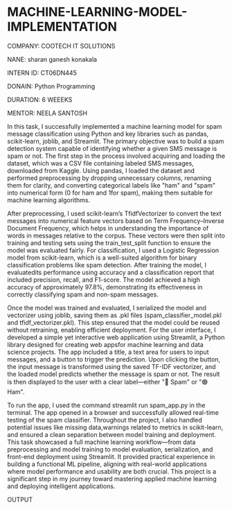 # MACHINE-LEARNING-MODEL-IMPLEMENTATION

COMPANY: COOTECH IT SOLUTIONS

NANE: sharan ganesh konakala

INTERN ID: CT06DN445

DONAIN: Python Programming

DURATION: 6 WEEEKS

MENTOR: NEELA SANTOSH

In this task, I successfully implemented a machine learning model for spam message classification using Python and key libraries such as pandas, scikit-learn, joblib, and Streamlit. The primary objective was to build a spam detection system capable of identifying whether a given SMS message is spam or not. The first step in the process involved acquiring and loading the dataset, which was a CSV file containing labeled SMS messages, downloaded from Kaggle. Using pandas, I loaded the dataset and performed preprocessing by dropping unnecessary columns, renaming them for clarity, and converting categorical labels like "ham" and "spam" into numerical form (0 for ham and 1for spam), making them suitable for machine learning algorithms.

After preprocessing, I used scikit-learn’s TfidfVectorizer to convert the text messages into numerical feature vectors based on Term Frequency–Inverse Document Frequency, which helps in understanding the importance of words in messages relative to the corpus. These vectors were then split into training and testing sets using the train_test_split function to ensure the model was evaluated fairly. For classification, I used a Logistic Regression model from scikit-learn, which is a well-suited algorithm for binary classification problems like spam detection. After training the model, I evaluatedits performance using accuracy and a classification report that included precision, recall, and F1-score. The model achieved a high accuracy of approximately 97.8%, demonstrating its effectiveness in correctly classifying spam and non-spam messages.

Once the model was trained and evaluated, I serialized the model and vectorizer using joblib, saving them as .pkl files (spam_classifier_model.pkl and tfidf_vectorizer.pkl). This step ensured that the model could be reused without retraining, enabling efficient deployment. For the user interface, I developed a simple yet interactive web application using Streamlit, a Python library designed for creating web appsfor machine learning and data science projects. The app included a title, a text area for users to input messages, and a button to trigger the prediction. Upon clicking the button, the input message is transformed using the saved TF-IDF vectorizer, and the loaded model predicts whether the message is spam or not. The result is then displayed to the user with a clear label—either "🔴 Spam" or "🟢 Ham".

To run the app, I used the command streamlit run spam_app.py in the terminal. The app opened in a browser and successfully allowed real-time testing of the spam classifier. Throughout the project, I also handled potential issues like missing data,warnings related to metrics in scikit-learn, and ensured a clean separation between model training and deployment. This task showcased a full machine learning workflow—from data preprocessing and model training to model evaluation, serialization, and front-end deployment using Streamlit. It provided practical experience in building a functional ML pipeline, aligning with real-world applications where model performance and usability are both crucial. This project is a significant step in my journey toward mastering applied machine learning and deploying intelligent applications.

OUTPUT
